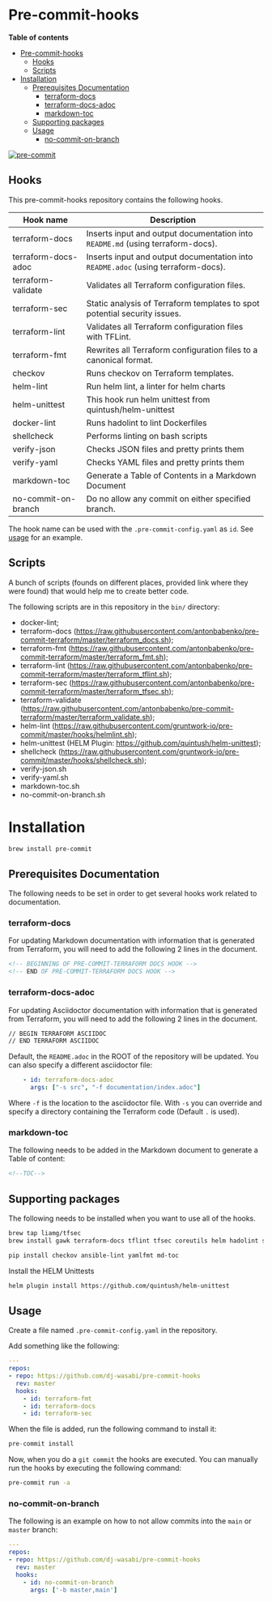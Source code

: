 # Pre-commit-hooks

**Table of contents**
<!--TOC-->

- [Pre-commit-hooks](#pre-commit-hooks)
  - [Hooks](#hooks)
  - [Scripts](#scripts)
- [Installation](#installation)
  - [Prerequisites Documentation](#prerequisites-documentation)
    - [terraform-docs](#terraform-docs)
    - [terraform-docs-adoc](#terraform-docs-adoc)
    - [markdown-toc](#markdown-toc)
  - [Supporting packages](#supporting-packages)
  - [Usage](#usage)
    - [no-commit-on-branch](#no-commit-on-branch)

<!--TOC-->

[![pre-commit](https://img.shields.io/badge/pre--commit-enabled-brightgreen?logo=pre-commit&logoColor=white)](https://github.com/dj-wasabi/pre-commit-hooks)

## Hooks

This pre-commit-hooks repository contains the following hooks.

| Hook name     | Description |
|---------------|------------|
|terraform-docs| Inserts input and output documentation into `README.md` (using terraform-docs).|
|terraform-docs-adoc|Inserts input and output documentation into `README.adoc` (using terraform-docs).|
|terraform-validate|Validates all Terraform configuration files.|
|terraform-sec|Static analysis of Terraform templates to spot potential security issues.|
|terraform-lint|Validates all Terraform configuration files with TFLint.|
|terraform-fmt|Rewrites all Terraform configuration files to a canonical format.|
|checkov|Runs checkov on Terraform templates.|
|helm-lint|Run helm lint, a linter for helm charts|
|helm-unittest|This hook run helm unittest from quintush/helm-unittest|
|docker-lint|Runs hadolint to lint Dockerfiles|
|shellcheck|Performs linting on bash scripts|
|verify-json|Checks JSON files and pretty prints them|
|verify-yaml|Checks YAML files and pretty prints them|
|markdown-toc|Generate a Table of Contents in a Markdown Document|
|no-commit-on-branch|Do no allow any commit on either specified branch.|

The hook name can be used with the `.pre-commit-config.yaml` as `id`. See [usage](#usage) for an example.

## Scripts

A bunch of scripts (founds on different places, provided link where they were found) that would help me to create better code.

The following scripts are in this repository in the `bin/` directory:
* docker-lint;
* terraform-docs (https://raw.githubusercontent.com/antonbabenko/pre-commit-terraform/master/terraform_docs.sh);
* terraform-fmt (https://raw.githubusercontent.com/antonbabenko/pre-commit-terraform/master/terraform_fmt.sh);
* terraform-lint (https://raw.githubusercontent.com/antonbabenko/pre-commit-terraform/master/terraform_tflint.sh);
* terraform-sec (https://raw.githubusercontent.com/antonbabenko/pre-commit-terraform/master/terraform_tfsec.sh);
* terraform-validate (https://raw.githubusercontent.com/antonbabenko/pre-commit-terraform/master/terraform_validate.sh);
* helm-lint (https://raw.githubusercontent.com/gruntwork-io/pre-commit/master/hooks/helmlint.sh);
* helm-unittest (HELM Plugin: https://github.com/quintush/helm-unittest);
* shellcheck (https://raw.githubusercontent.com/gruntwork-io/pre-commit/master/hooks/shellcheck.sh);
* verify-json.sh
* verify-yaml.sh
* markdown-toc.sh
* no-commit-on-branch.sh

# Installation

```sh
brew install pre-commit
```

## Prerequisites Documentation

The following needs to be set in order to get several hooks work related to documentation.

### terraform-docs

For updating Markdown documentation with information that is generated from Terraform, you will need to add the following 2 lines in the document.

```md
<!-- BEGINNING OF PRE-COMMIT-TERRAFORM DOCS HOOK -->
<!-- END OF PRE-COMMIT-TERRAFORM DOCS HOOK -->
```

### terraform-docs-adoc

For updating Asciidoctor documentation with information that is generated from Terraform, you will need to add the following 2 lines in the document.

```md
// BEGIN TERRAFORM ASCIIDOC
// END TERRAFORM ASCIIDOC
```

Default, the `README.adoc` in the ROOT of the repository will be updated. You can also specify a different asciidoctor file:

```yaml
    - id: terraform-docs-adoc
      args: ["-s src", "-f documentation/index.adoc"]
```

Where `-f` is the location to the asciidoctor file. With `-s` you can override and specify a directory containing the Terraform code (Default `.` is used).

### markdown-toc

The following needs to be added in the Markdown document to generate a Table of content:

```md
<!--TOC-->
```

## Supporting packages

The following needs to be installed when you want to use all of the hooks.

```sh
brew tap liamg/tfsec
brew install gawk terraform-docs tflint tfsec coreutils helm hadolint shellcheck
```

```sh
pip install checkov ansible-lint yamlfmt md-toc
```

Install the HELM Unittests
```sh
helm plugin install https://github.com/quintush/helm-unittest
```

## Usage

Create a file named `.pre-commit-config.yaml` in the repository.

Add something like the following:

```yaml
---
repos:
- repo: https://github.com/dj-wasabi/pre-commit-hooks
  rev: master
  hooks:
    - id: terraform-fmt
    - id: terraform-docs
    - id: terraform-sec
```

When the file is added, run the following command to install it:

```s
pre-commit install
```

Now, when you do a `git commit` the hooks are executed. You can manually run the hooks by executing the following command:

```sh
pre-commit run -a
```

### no-commit-on-branch

The following is an example on how to not allow commits into the `main` or `master` branch:

```yaml
---
repos:
- repo: https://github.com/dj-wasabi/pre-commit-hooks
  rev: master
  hooks:
    - id: no-commit-on-branch
      args: ['-b master,main']
```

